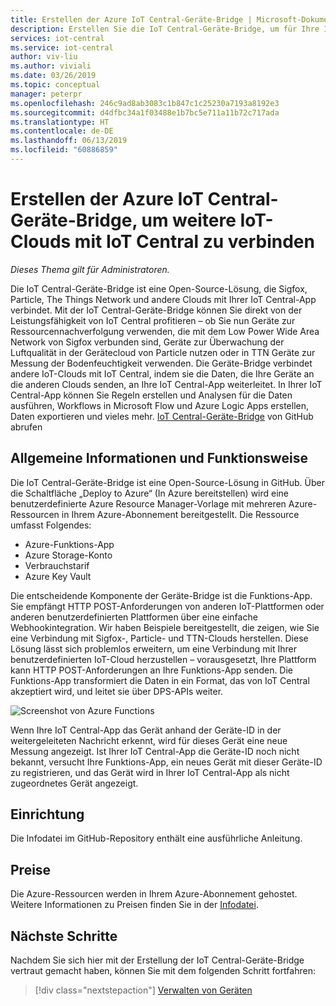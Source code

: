 ```yaml
---
title: Erstellen der Azure IoT Central-Geräte-Bridge | Microsoft-Dokumentation
description: Erstellen Sie die IoT Central-Geräte-Bridge, um für Ihre IoT Central-App eine Verbindung mit anderen IoT-Clouds (beispielsweise mit Sigfox, Particle oder The Things Network) herzustellen.
services: iot-central
ms.service: iot-central
author: viv-liu
ms.author: viviali
ms.date: 03/26/2019
ms.topic: conceptual
manager: peterpr
ms.openlocfilehash: 246c9ad8ab3083c1b847c1c25230a7193a8192e3
ms.sourcegitcommit: d4dfbc34a1f03488e1b7bc5e711a11b72c717ada
ms.translationtype: HT
ms.contentlocale: de-DE
ms.lasthandoff: 06/13/2019
ms.locfileid: "60886859"
---
```

# <a name="build-the-iot-central-device-bridge-to-connect-other-iot-clouds-to-iot-central"></a>Erstellen der Azure IoT Central-Geräte-Bridge, um weitere IoT-Clouds mit IoT Central zu verbinden

*Dieses Thema gilt für Administratoren.*

Die IoT Central-Geräte-Bridge ist eine Open-Source-Lösung, die Sigfox, Particle, The Things Network und andere Clouds mit Ihrer IoT Central-App verbindet. Mit der IoT Central-Geräte-Bridge können Sie direkt von der Leistungsfähigkeit von IoT Central profitieren – ob Sie nun Geräte zur Ressourcennachverfolgung verwenden, die mit dem Low Power Wide Area Network von Sigfox verbunden sind, Geräte zur Überwachung der Luftqualität in der Gerätecloud von Particle nutzen oder in TTN Geräte zur Messung der Bodenfeuchtigkeit verwenden. Die Geräte-Bridge verbindet andere IoT-Clouds mit IoT Central, indem sie die Daten, die Ihre Geräte an die anderen Clouds senden, an Ihre IoT Central-App weiterleitet. In Ihrer IoT Central-App können Sie Regeln erstellen und Analysen für die Daten ausführen, Workflows in Microsoft Flow und Azure Logic Apps erstellen, Daten exportieren und vieles mehr. [IoT Central-Geräte-Bridge](https://aka.ms/iotcentralgithubdevicebridge) von GitHub abrufen

## <a name="what-is-it-and-how-does-it-work"></a>Allgemeine Informationen und Funktionsweise
Die IoT Central-Geräte-Bridge ist eine Open-Source-Lösung in GitHub. Über die Schaltfläche „Deploy to Azure“ (In Azure bereitstellen) wird eine benutzerdefinierte Azure Resource Manager-Vorlage mit mehreren Azure-Ressourcen in Ihrem Azure-Abonnement bereitgestellt. Die Ressource umfasst Folgendes:
-   Azure-Funktions-App
-   Azure Storage-Konto
-   Verbrauchstarif
-   Azure Key Vault

Die entscheidende Komponente der Geräte-Bridge ist die Funktions-App. Sie empfängt HTTP POST-Anforderungen von anderen IoT-Plattformen oder anderen benutzerdefinierten Plattformen über eine einfache Webhookintegration. Wir haben Beispiele bereitgestellt, die zeigen, wie Sie eine Verbindung mit Sigfox-, Particle- und TTN-Clouds herstellen. Diese Lösung lässt sich problemlos erweitern, um eine Verbindung mit Ihrer benutzerdefinierten IoT-Cloud herzustellen – vorausgesetzt, Ihre Plattform kann HTTP POST-Anforderungen an Ihre Funktions-App senden.
Die Funktions-App transformiert die Daten in ein Format, das von IoT Central akzeptiert wird, und leitet sie über DPS-APIs weiter.

![Screenshot von Azure Functions](media/howto-build-iotc-device-bridge/azfunctions.png)

Wenn Ihre IoT Central-App das Gerät anhand der Geräte-ID in der weitergeleiteten Nachricht erkennt, wird für dieses Gerät eine neue Messung angezeigt. Ist Ihrer IoT Central-App die Geräte-ID noch nicht bekannt, versucht Ihre Funktions-App, ein neues Gerät mit dieser Geräte-ID zu registrieren, und das Gerät wird in Ihrer IoT Central-App als nicht zugeordnetes Gerät angezeigt. 

## <a name="how-do-i-set-it-up"></a>Einrichtung
Die Infodatei im GitHub-Repository enthält eine ausführliche Anleitung. 

## <a name="pricing"></a>Preise
Die Azure-Ressourcen werden in Ihrem Azure-Abonnement gehostet. Weitere Informationen zu Preisen finden Sie in der [Infodatei](https://aka.ms/iotcentralgithubdevicebridge).

## <a name="next-steps"></a>Nächste Schritte
Nachdem Sie sich hier mit der Erstellung der IoT Central-Geräte-Bridge vertraut gemacht haben, können Sie mit dem folgenden Schritt fortfahren:

> [!div class="nextstepaction"]
> [Verwalten von Geräten](howto-manage-devices.md)
